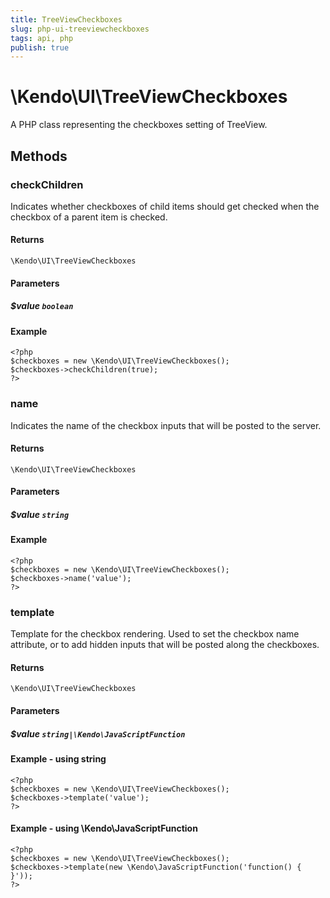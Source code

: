 ```yaml
---
title: TreeViewCheckboxes
slug: php-ui-treeviewcheckboxes
tags: api, php
publish: true
---
```


# \Kendo\UI\TreeViewCheckboxes

A PHP class representing the checkboxes setting of TreeView.


## Methods

### checkChildren
Indicates whether checkboxes of child items should get checked when the checkbox of a parent item is checked.

#### Returns
`\Kendo\UI\TreeViewCheckboxes`

#### Parameters

##### $value `boolean`



#### Example 
    <?php
    $checkboxes = new \Kendo\UI\TreeViewCheckboxes();
    $checkboxes->checkChildren(true);
    ?>

### name
Indicates the name of the checkbox inputs that will be posted to the server.

#### Returns
`\Kendo\UI\TreeViewCheckboxes`

#### Parameters

##### $value `string`



#### Example 
    <?php
    $checkboxes = new \Kendo\UI\TreeViewCheckboxes();
    $checkboxes->name('value');
    ?>

### template
Template for the checkbox rendering. Used to set the  checkbox name attribute, or to add hidden inputs that will be posted along the checkboxes.

#### Returns
`\Kendo\UI\TreeViewCheckboxes`

#### Parameters

##### $value `string|\Kendo\JavaScriptFunction`



#### Example  - using string
    <?php
    $checkboxes = new \Kendo\UI\TreeViewCheckboxes();
    $checkboxes->template('value');
    ?>

#### Example  - using \Kendo\JavaScriptFunction
    <?php
    $checkboxes = new \Kendo\UI\TreeViewCheckboxes();
    $checkboxes->template(new \Kendo\JavaScriptFunction('function() { }'));
    ?>

